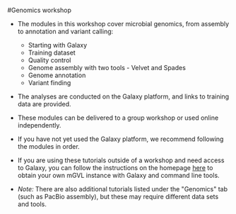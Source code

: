<br>
#Genomics workshop

- The modules in this workshop cover microbial genomics, from assembly to annotation and variant calling:

    - Starting with Galaxy
    - Training dataset
    - Quality control
    - Genome assembly with two tools - Velvet and Spades
    - Genome annotation
    - Variant finding

- The analyses are conducted on the Galaxy platform, and links to training data are provided.

- These modules can be delivered to a group workshop or used online independently.

- If you have not yet used the Galaxy platform, we recommend following the modules in order.

- If you are using these tutorials outside of a workshop and need access to Galaxy, you can follow the instructions on the homepage [here](../../index.md) to obtain your own mGVL instance with Galaxy and command line tools.

- *Note:* There are also additional tutorials listed under the "Genomics" tab (such as PacBio assembly), but these may require different data sets and tools.
